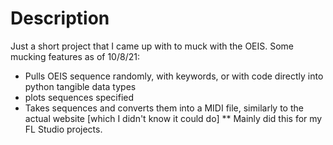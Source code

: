 # Description
Just a short project that I came up with to muck with the OEIS. Some mucking features as of 10/8/21:
* Pulls OEIS sequence randomly, with keywords, or with code directly into python tangible data types  
* plots sequences specified
* Takes sequences and converts them into a MIDI file, similarly to the actual website [which I didn't know it could do]
** Mainly did this for my FL Studio projects.
  
